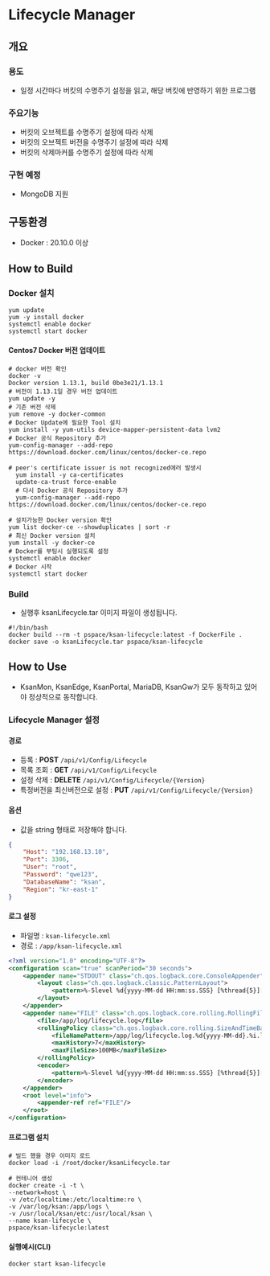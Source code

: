 # Lifecycle Manager

## 개요

### 용도

-   일정 시간마다 버킷의 수명주기 설정을 읽고, 해당 버킷에 반영하기 위한 프로그램

### 주요기능

-   버킷의 오브젝트를 수명주기 설정에 따라 삭제
-   버킷의 오브젝트 버전을 수명주기 설정에 따라 삭제
-   버킷의 삭제마커를 수명주기 설정에 따라 삭제

### 구현 예정

-   MongoDB 지원

## 구동환경

-   Docker : 20.10.0 이상

## How to Build

### Docker 설치

``` shell
yum update
yum -y install docker
systemctl enable docker
systemctl start docker
```

#### Centos7 Docker 버전 업데이트

``` shell
# docker 버전 확인
docker -v
Docker version 1.13.1, build 0be3e21/1.13.1
# 버전이 1.13.1일 경우 버전 업데이트
yum update -y
# 기존 버전 삭제
yum remove -y docker-common
# Docker Update에 필요한 Tool 설치
yum install -y yum-utils device-mapper-persistent-data lvm2
# Docker 공식 Repository 추가
yum-config-manager --add-repo https://download.docker.com/linux/centos/docker-ce.repo

# peer's certificate issuer is not recognized에러 발생시
  yum install -y ca-certificates
  update-ca-trust force-enable
  # 다시 Docker 공식 Repository 추가
  yum-config-manager --add-repo https://download.docker.com/linux/centos/docker-ce.repo

# 설치가능한 Docker version 확인
yum list docker-ce --showduplicates | sort -r
# 최신 Docker version 설치
yum install -y docker-ce
# Docker를 부팅시 실행되도록 설정
systemctl enable docker
# Docker 시작
systemctl start docker
```

### Build

- 실행후 ksanLifecycle.tar 이미지 파일이 생성됩니다.

```shell
#!/bin/bash
docker build --rm -t pspace/ksan-lifecycle:latest -f DockerFile .
docker save -o ksanLifecycle.tar pspace/ksan-lifecycle
```

## How to Use

- KsanMon, KsanEdge, KsanPortal, MariaDB, KsanGw가 모두 동작하고 있어야 정상적으로 동작합니다.

### Lifecycle Manager 설정

#### 경로

-   등록 : **POST** `/api/v1/Config/Lifecycle`
-   목록 조회 : **GET** `/api/v1/Config/Lifecycle`
-   설정 삭제 : **DELETE** `/api/v1/Config/Lifecycle/{Version}`
-   특정버전을 최신버전으로 설정 : **PUT** `/api/v1/Config/Lifecycle/{Version}`

#### 옵션

-   값을 string 형태로 저장해야 합니다.

```json
{
	"Host": "192.168.13.10",
	"Port": 3306,
	"User": "root",
	"Password": "qwe123",
	"DatabaseName": "ksan",
	"Region": "kr-east-1"
}
```

#### 로그 설정

-   파일명 : `ksan-lifecycle.xml`
-   경로 : `/app/ksan-lifecycle.xml`

```xml
<?xml version="1.0" encoding="UTF-8"?>
<configuration scan="true" scanPeriod="30 seconds">
	<appender name="STDOUT" class="ch.qos.logback.core.ConsoleAppender">
		<layout class="ch.qos.logback.classic.PatternLayout">
			<pattern>%-5level %d{yyyy-MM-dd HH:mm:ss.SSS} [%thread{5}][%logger{10}.%method:%line] : %msg%n</pattern>
		</layout>
	</appender>
	<appender name="FILE" class="ch.qos.logback.core.rolling.RollingFileAppender">
		<file>/app/log/lifecycle.log</file>
		<rollingPolicy class="ch.qos.logback.core.rolling.SizeAndTimeBasedRollingPolicy">
			<fileNamePattern>/app/log/lifecycle.log.%d{yyyy-MM-dd}.%i.log.gz</fileNamePattern>
			<maxHistory>7</maxHistory>
			<maxFileSize>100MB</maxFileSize>
		</rollingPolicy>
		<encoder>
			<pattern>%-5level %d{yyyy-MM-dd HH:mm:ss.SSS} [%thread{5}][%logger{10}.%method:%line] : %msg%n</pattern>
		</encoder>
	</appender>
	<root level="info">
		<appender-ref ref="FILE"/>
	</root>
</configuration>
```

#### 프로그램 설치
``` shell
# 빌드 했을 경우 이미지 로드
docker load -i /root/docker/ksanLifecycle.tar

# 컨테니어 생성
docker create -i -t \
--network=host \
-v /etc/localtime:/etc/localtime:ro \
-v /var/log/ksan:/app/logs \
-v /usr/local/ksan/etc:/usr/local/ksan \
--name ksan-lifecycle \
pspace/ksan-lifecycle:latest
```

#### 실행예시(CLI)

```bash
docker start ksan-lifecycle
```
